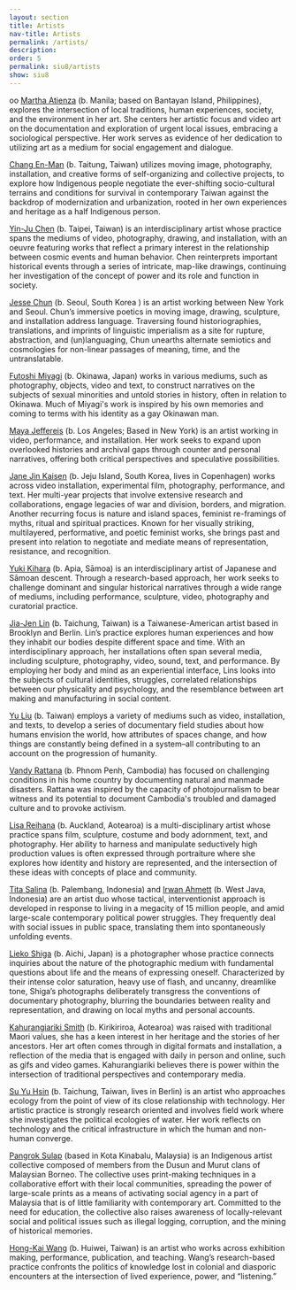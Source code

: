 ```yaml
---
layout: section
title: Artists
nav-title: Artists
permalink: /artists/
description:
order: 5
permalink: siu8/artists
show: siu8
---
```


oo
[Martha Atienza](https://www.marthaatienza.com/www.marthaatienza.com/home.html) (b. Manila; based on Bantayan Island, Philippines), explores the intersection of local traditions, human experiences, society, and the environment in her art. She centers her artistic focus and video art on the documentation and exploration of urgent local issues, embracing a sociological perspective. Her work serves as evidence of her dedication to utilizing art as a medium for social engagement and dialogue.

[Chang En-Man](https://amaan286.blogspot.com/p/short-cv.html) (b. Taitung, Taiwan) utilizes moving image, photography, installation, and creative forms of self-organizing and collective projects, to explore how Indigenous people negotiate the ever-shifting socio-cultural terrains and conditions for survival in contemporary Taiwan against the backdrop of modernization and urbanization, rooted in her own experiences and heritage as a half Indigenous person.

[Yin-Ju Chen](http://www.yinjuchen.com/) (b. Taipei, Taiwan) is an interdisciplinary artist whose practice spans the mediums of video, photography, drawing, and installation, with an oeuvre featuring works that reflect a primary interest in the relationship between cosmic events and human behavior. Chen reinterprets important historical events through a series of intricate, map-like drawings, continuing her investigation of the concept of power and its role and function in society.

[Jesse Chun](https://www.jessechun.com/) (b. Seoul, South Korea ) is an artist working between New York and Seoul. Chun’s immersive poetics in moving image, drawing, sculpture, and installation address language. Traversing found historiographies, translations, and imprints of linguistic imperialism as a site for rupture, abstraction, and (un)languaging, Chun unearths alternate semiotics and cosmologies for non-linear passages of meaning, time, and the untranslatable.

[Futoshi Miyagi](https://fmiyagi.com/) (b. Okinawa, Japan) works in various mediums, such as photography, objects, video and text, to construct narratives on the subjects of sexual minorities and untold stories in history, often in relation to Okinawa. Much of Miyagi's work is inspired by his own memories and coming to terms with his identity as a gay Okinawan man.

[Maya Jeffereis](https://mayajeffereis.com/Front-page) (b. Los Angeles; Based in New York) is an artist working in video, performance, and installation. Her work seeks to expand upon overlooked histories and archival gaps through counter and personal narratives, offering both critical perspectives and speculative possibilities.

[Jane Jin Kaisen](https://janejinkaisen.com/) (b. Jeju Island, South Korea, lives in Copenhagen) works across video installation, experimental film, photography, performance, and text. Her multi-year projects that involve extensive research and collaborations, engage legacies of war and division, borders, and migration. Another recurring focus is nature and island spaces, feminist re-framings of myths, ritual and spiritual practices. Known for her visually striking, multilayered, performative, and poetic feminist works, she brings past and present into relation to negotiate and mediate means of representation, resistance, and recognition.

[Yuki Kihara](https://yukikihara.ws/) (b. Apia, Sāmoa) is an interdisciplinary artist of Japanese and Sāmoan descent. Through a research-based approach, her work seeks to challenge dominant and singular historical narratives through a wide range of mediums, including performance, sculpture, video, photography and curatorial practice.

[Jia-Jen Lin](https://jiajenlin.info/) (b. Taichung, Taiwan) is a Taiwanese-American artist based in Brooklyn and Berlin. Lin’s practice explores human experiences and how they inhabit our bodies despite different space and time. With an interdisciplinary approach, her installations often span several media, including sculpture, photography, video, sound, text, and performance. By employing her body and mind as an experiential interface, Lins looks into the subjects of cultural identities, struggles, correlated relationships between our physicality and psychology, and the resemblance between art making and manufacturing in social content.

[Yu Liu](https://liu-yu.net/) (b. Taiwan) employs a variety of mediums such as video, installation, and texts, to develop a series of documentary field studies about how humans envision the world, how attributes of spaces change, and how things are constantly being defined in a system–all contributing to an account on the progression of humanity.

[Vandy Rattana](https://vandyrattana.com/) (b. Phnom Penh, Cambodia) has focused on challenging conditions in his home country by documenting natural and manmade disasters. Rattana was inspired by the capacity of photojournalism to bear witness and its potential to document Cambodia's troubled and damaged culture and to provoke activism.

[Lisa Reihana](https://www.lisareihana.com/) (b. Auckland, Aotearoa) is a multi-disciplinary artist whose practice spans film, sculpture, costume and body adornment, text, and photography. Her ability to harness and manipulate seductively high production values is often expressed through portraiture where she explores how identity and history are represented, and the intersection of these ideas with concepts of place and community.

[Tita Salina](https://titasalina.com/) (b. Palembang, Indonesia) and [Irwan Ahmett](https://blindspotgallery.com/artist/irwan-ahmett-tita-salina/) (b. West Java, Indonesia) are an artist duo whose tactical, interventionist approach is developed in response to living in a megacity of 15 million people, and amid large-scale contemporary political power struggles. They frequently deal with social issues in public space, translating them into spontaneously unfolding events.

[Lieko Shiga](https://www.liekoshiga.com/) (b. Aichi, Japan) is a photographer whose practice connects inquiries about the nature of the photographic medium with fundamental questions about life and the means of expressing oneself. Characterized by their intense color saturation, heavy use of flash, and uncanny, dreamlike tone, Shiga’s photographs deliberately transgress the conventions of documentary photography, blurring the boundaries between reality and representation, and drawing on local myths and personal accounts.

[Kahurangiariki Smith](https://kahurangiarikismith.wixsite.com/website) (b. Kirikiriroa, Aotearoa) was raised with traditional Maori values, she has a keen interest in her heritage and the stories of her ancestors. Her art often comes through in digital formats and installation, a reflection of the media that is engaged with daily in person and online, such as gifs and video games. Kahurangiariki believes there is power within the intersection of traditional perspectives and contemporary media.

[Su Yu Hsin](https://www.suyuhsin.net/) (b. Taichung, Taiwan, lives in Berlin) is an artist who approaches ecology from the point of view of its close relationship with technology. Her artistic practice is strongly research oriented and involves field work where she investigates the political ecologies of water. Her work reflects on technology and the critical infrastructure in which the human and non-human converge.

[Pangrok Sulap](https://pangroksulap.com/) (based in Kota Kinabalu, Malaysia) is an Indigenous artist collective composed of members from the Dusun and Murut clans of Malaysian Borneo. The collective uses print-making techniques in a collaborative effort with their local communities, spreading the power of large-scale prints as a means of activating social agency in a part of Malaysia that is of little familiarity with contemporary art. Committed to the need for education, the collective also raises awareness of locally-relevant social and political issues such as illegal logging, corruption, and the mining of historical memories.

[Hong-Kai Wang](https://www.w-h-k.net/) (b. Huiwei, Taiwan) is an artist who works across exhibition making, performance, publication, and teaching. Wang’s research-based practice confronts the politics of knowledge lost in colonial and diasporic encounters at the intersection of lived experience, power, and “listening.”
